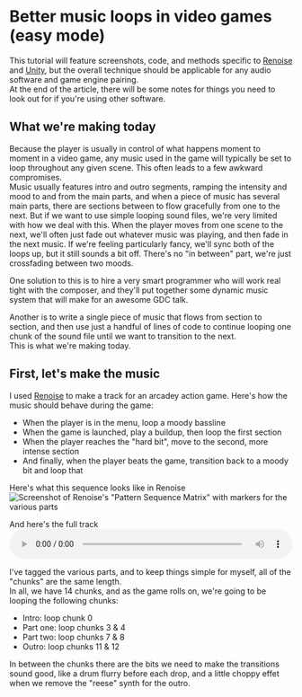 # Better music loops in video games (easy mode)

This tutorial will feature screenshots, code, and methods specific to [Renoise](https://www.renoise.com/) and [Unity](https://unity.com/), but the overall technique should be applicable for any audio software and game engine pairing.   
At the end of the article, there will be some notes for things you need to look out for if you're using other software.   
   
   
## What we're making today

Because the player is usually in control of what happens moment to moment in a video game, any music used in the game will typically be set to loop throughout any given scene. This often leads to a few awkward compromises.   
Music usually features intro and outro segments, ramping the intensity and mood to and from the main parts, and when a piece of music has several main parts, there are sections between to flow gracefully from one to the next. But if we want to use simple looping sound files, we're very limited with how we deal with this.
When the player moves from one scene to the next, we'll often just fade out whatever music was playing, and then fade in the next music. If we're feeling particularly fancy, we'll sync both of the loops up, but it still sounds a bit off. There's no "in between" part, we're just crossfading between two moods.   
   
One solution to this is to hire a very smart programmer who will work real tight with the composer, and they'll put together some dynamic music system that will make for an awesome GDC talk.   
   
Another is to write a single piece of music that flows from section to section, and then use just a handful of lines of code to continue looping one chunk of the sound file until we want to transition to the next.   
This is what we're making today.


## First, let's make the music

I used [Renoise](https://www.renoise.com/) to make a track for an arcadey action game. Here's how the music should behave during the game:
  * When the player is in the menu, loop a moody bassline
  * When the game is launched, play a buildup, then loop the first section
  * When the player reaches the "hard bit", move to the second, more intense section
  * And finally, when the player beats the game, transition back to a moody bit and loop that
  
Here's what this sequence looks like in Renoise
![Screenshot of Renoise's "Pattern Sequence Matrix" with markers for the various parts](/tutorials/renoise-sections.700w.jpg)

And here's the full track
<audio controls style="width: 100%;">
 <source src="/tutorials/furious-skies.ogg" type="audio/ogg">
 <source src="/tutorials/furious-skies.mp3" type="audio/mpeg">
 Your browser does not support the audio element.
</audio> 

I've tagged the various parts, and to keep things simple for myself, all of the "chunks" are the same length.  
In all, we have 14 chunks, and as the game rolls on, we're going to be looping the following chunks:
  * Intro: loop chunk 0
  * Part one: loop chunks 3 & 4
  * Part two: loop chunks 7 & 8
  * Outro: loop chunks 11 & 12

In between the chunks there are the bits we need to make the transitions sound good, like a drum flurry before each drop, and a little choppy effet when we remove the "reese" synth for the outro.





